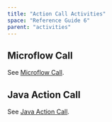 ```yaml
---
title: "Action Call Activities"
space: "Reference Guide 6"
parent: "activities"
---
```



## Microflow Call

See [Microflow Call](microflow-call).

## Java Action Call

See [Java Action Call](java-action-call).
